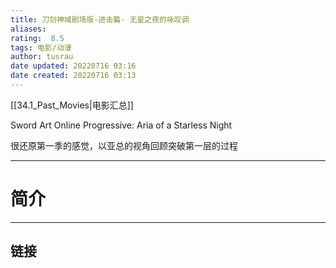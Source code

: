 ```yaml
---
title: 刀剑神域剧场版-进击篇- 无星之夜的咏叹调
aliases: 
rating:  8.5
tags: 电影/动漫
author: tusrau
date updated: 20220716 03:16
date created: 20220716 03:13
---
```


[[34.1_Past_Movies|电影汇总]]

Sword Art Online Progressive: Aria of a Starless Night

很还原第一季的感觉，以亚总的视角回顾突破第一层的过程

---

# 简介

---

## 链接

